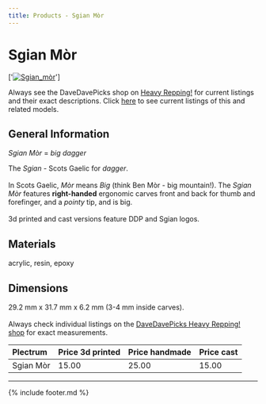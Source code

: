 ```yaml
---
title: Products - Sgian Mòr
---
```

# Sgian Mòr

['[![Sgian_mòr](../../assets/images/sgian_mòr_01.jpg)](../picks/sgian_mòr)']

Always see the DaveDavePicks shop on [Heavy Repping!](https://www.heavyrepping.com/shop/store/davedavepicks/) for current listings and their exact descriptions. Click [here](https://heavyrepping.com/davedavepicks/?s=Sgian&post_type=product) to see current listings of this and related models.

## General Information
*Sgian Mòr* = *big dagger*

The *Sgian* - Scots Gaelic for *dagger*.<br/><br/>In Scots Gaelic, *Mòr* means *Big* (think Ben Mòr - big mountain!). The *Sgian Mòr* features **right-handed** ergonomic carves front and back for thumb and forefinger, and a *pointy* tip, and is big.<br/><br/>3d printed and cast versions feature DDP and Sgian logos.

## Materials
acrylic, resin, epoxy

## Dimensions
29.2 mm x 31.7 mm x 6.2 mm (3-4 mm inside carves).<br/><br/>Always check individual listings on the [DaveDavePicks Heavy Repping! shop](https://heavyrepping.com/davedavepicks/shop/) for exact measurements.

| **Plectrum**                                        | **Price 3d printed**   | **Price handmade**   | **Price cast**   |
|:----------------------------------------------------|:-----------------------|:---------------------|:-----------------|
| Sgian Mòr                                          | 15.00               | 25.00             | 15.00         |

---

{% include footer.md %}